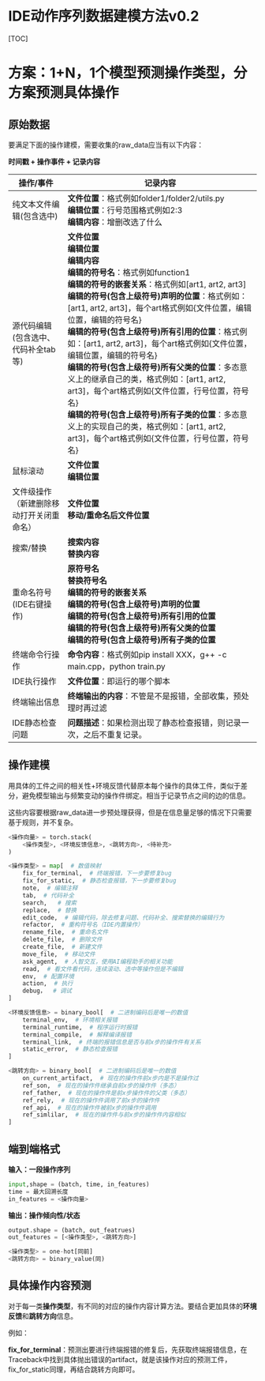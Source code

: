 # IDE动作序列数据建模方法v0.2

[TOC]

# 方案：1+N，1个模型预测操作类型，分方案预测具体操作

## 原始数据

要满足下面的操作建模，需要收集的raw_data应当有以下内容：

**时间戳 + 操作事件 + 记录内容**

| 操作/事件                                | 记录内容                                                     |
| ---------------------------------------- | ------------------------------------------------------------ |
| 纯文本文件编辑(包含选中)                 | **文件位置**：格式例如folder1/folder2/utils.py<br />**编辑位置**：行号范围格式例如2:3<br />**编辑内容**：增删改选了什么 |
| 源代码编辑(包含选中、代码补全tab等)      | **文件位置**<br />**编辑位置**<br />**编辑内容**<br />**编辑的符号名**：格式例如function1<br />**编辑的符号的嵌套关系**：格式例如[art1, art2, art3]<br />**编辑的符号(包含上级符号)声明的位置**：格式例如：[art1, art2, art3]，每个art格式例如{文件位置，编辑位置，编辑的符号名}<br />**编辑的符号(包含上级符号)所有引用的位置**：格式例如：[art1, art2, art3]，每个art格式例如{文件位置，编辑位置，编辑的符号名}<br />**编辑的符号(包含上级符号)所有父类的位置**：多态意义上的继承自己的类，格式例如：[art1, art2, art3]，每个art格式例如{文件位置，行号位置，符号名}<br />**编辑的符号(包含上级符号)所有子类的位置**：多态意义上的实现自己的类，格式例如：[art1, art2, art3]，每个art格式例如{文件位置，行号位置，符号名} |
| 鼠标滚动                                 | **文件位置**<br />**编辑位置**                               |
| 文件级操作（新建删除移动打开关闭重命名） | **文件位置**<br />**移动/重命名后文件位置**                  |
| 搜索/替换                                | **搜索内容**<br />**替换内容**                               |
| 重命名符号(IDE右键操作)                  | **原符号名**<br />**替换符号名**<br />**编辑的符号的嵌套关系**<br />**编辑的符号(包含上级符号)声明的位置**<br />**编辑的符号(包含上级符号)所有引用的位置**<br />**编辑的符号(包含上级符号)所有父类的位置**<br />**编辑的符号(包含上级符号)所有子类的位置** |
| 终端命令行操作                           | **命令内容**：格式例如pip install XXX，g++ -c main.cpp，python train.py |
| IDE执行操作                              | **文件位置**：即运行的哪个脚本                               |
| 终端输出信息                             | **终端输出的内容**：不管是不是报错，全部收集，预处理时再过滤 |
| IDE静态检查问题                          | **问题描述**：如果检测出现了静态检查报错，则记录一次，之后不重复记录。 |



## 操作建模

用具体的工件之间的相关性+环境反馈代替原本每个操作的具体工件，类似于差分，避免模型输出与频繁变动的操作件绑定。相当于记录节点之间的边的信息。

这些内容要根据raw_data进一步预处理获得，但是在信息量足够的情况下只需要基于规则，并不复杂。

```python
<操作向量> = torch.stack(
	<操作类型>, <环境反馈信息>, <跳转方向>, <待补充>
)

<操作类型> = map[  # 数值映射
    fix_for_terminal,  # 终端报错，下一步要修复bug
    fix_for_static,  # 静态检查报错，下一步要修复bug
    note,  # 编辑注释
    tab,  # 代码补全
	search,   # 搜索
    replace,  # 替换
    edit_code,  # 编辑代码，除去修复问题、代码补全、搜索替换的编辑行为
    refactor,  # 重构符号名（IDE内置操作）
    rename_file,  # 重命名文件
    delete_file,  # 删除文件
    create_file,  # 新建文件
    move_file,  # 移动文件
    ask_agent,  # 人智交互，使用AI编程助手的相关功能
    read,  # 看文件看代码，连续滚动、选中等操作但是不编辑
    env,  # 配置环境
    action,  # 执行
    debug，  # 调试
]

<环境反馈信息> = binary_bool[  # 二进制编码后是唯一的数值
    terminal_env,  # 环境相关报错
    terminal_runtime,  # 程序运行时报错
    terminal_compile,  # 解释编译报错
    terminal_link,  # 终端的报错信息是否与前x步的操作件有关系
    static_error,  # 静态检查报错
]

<跳转方向> = binary_bool[  # 二进制编码后是唯一的数值
    on_current_artifact,  # 现在的操作件前x步内是不是操作过
    ref_son,  # 现在的操作件继承自前x步的操作件（多态）
    ref_father,  # 现在的操作件是前x步操作件的父类（多态）
    ref_rely,  # 现在的操作件调用了前x步的操作件
    ref_api,  # 现在的操作件被前x步的操作件调用
    ref_simlilar,  # 现在的操作件与前x步的操作件内容相似
]
```

## 端到端格式

**输入：一段操作序列**

```python
input,shape = (batch, time, in_features)
time = 最大回溯长度
in_features = <操作向量>
```

**输出：操作倾向性/状态**

```python
output.shape = (batch, out_featrues)
out_features = [<操作类型>, <跳转方向>]

<操作类型> = one-hot[同前]
<跳转方向> = binary_value(同)
```

## 具体操作内容预测

对于每一类**操作类型**，有不同的对应的操作内容计算方法。要结合更加具体的**环境反馈**和**跳转方向**信息。

例如：

**fix_for_terminal**：预测出要进行终端报错的修复后，先获取终端报错信息，在Traceback中找到具体抛出错误的artifact，就是该操作对应的预测工件，fix_for_static同理，再结合跳转方向即可。
